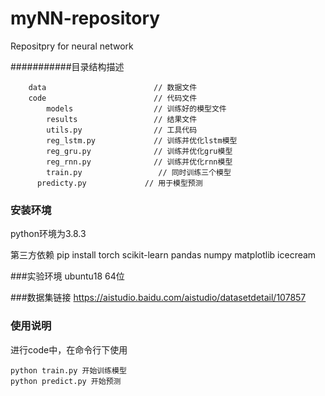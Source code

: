 # myNN-repository
Repositpry for neural network

###########目录结构描述


        data                        // 数据文件
        code                        // 代码文件
            models                  // 训练好的模型文件
            results                 // 结果文件
            utils.py                // 工具代码
            reg_lstm.py             // 训练并优化lstm模型
            reg_gru.py              // 训练并优化gru模型
            reg_rnn.py              // 训练并优化rnn模型
            train.py                 // 同时训练三个模型
	      predicty.py             // 用于模型预测


### 安装环境
python环境为3.8.3 

第三方依赖
pip install torch scikit-learn pandas numpy matplotlib icecream

###实验环境
ubuntu18 64位

###数据集链接
https://aistudio.baidu.com/aistudio/datasetdetail/107857

### 使用说明
进行code中，在命令行下使用
```
python train.py 开始训练模型
python predict.py 开始预测 
```
